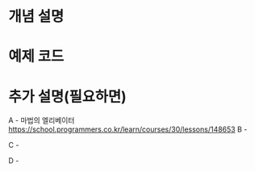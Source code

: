 # 개념 설명

# 예제 코드

# 추가 설명(필요하면)

A - 마법의 엘리베이터
https://school.programmers.co.kr/learn/courses/30/lessons/148653
B -

C -

D -

